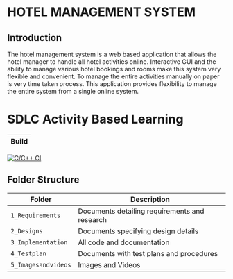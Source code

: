 # HOTEL MANAGEMENT SYSTEM

## Introduction


The hotel management system is a web based application that allows the hotel manager to handle all hotel  activities online. Interactive GUI and the ability to manage various hotel bookings and rooms make this
system very flexible and convenient. To manage the entire activities manually on paper is very time taken process. This application provides flexibility to manage the entire system from a single online system.

# SDLC Activity Based Learning
  Build |  
|---------|
[![C/C++ CI](https://github.com/MeherThanmaiee/Mini_Project/actions/workflows/c.yml/badge.svg?branch=main)](https://github.com/MeherThanmaiee/Mini_Project/actions/workflows/c.yml)

## Folder Structure
Folder             | Description
-------------------| -----------------------------------------
`1_Requirements`   | Documents detailing requirements and research
`2_Designs`         | Documents specifying design details
`3_Implementation` | All code and documentation
`4_Testplan`      | Documents with test plans and procedures
`5_Imagesandvideos`   | Images and Videos 
